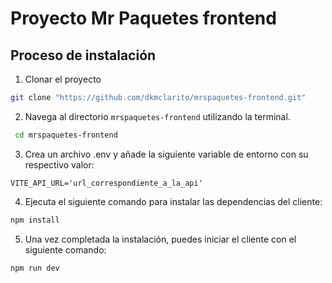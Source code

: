 # Proyecto Mr Paquetes frontend

## Proceso de instalación

1. Clonar el proyecto
```bash
git clone "https://github.com/dkmclarito/mrspaquetes-frontend.git"
```

2. Navega al directorio `mrspaquetes-frontend` utilizando la terminal.

```bash
 cd mrspaquetes-frontend
```
3. Crea un archivo .env y añade la siguiente variable de entorno con su respectivo valor:

```
VITE_API_URL='url_correspondiente_a_la_api'
```

4. Ejecuta el siguiente comando para instalar las dependencias del cliente:

```bash
npm install
```
5. Una vez completada la instalación, puedes iniciar el cliente con el siguiente comando:

```bash
npm run dev
```